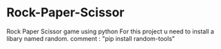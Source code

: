 # Rock-Paper-Scissor
Rock Paper Scissor game using python
For this project u need to install a libary named random.
comment : "pip install random-tools"
